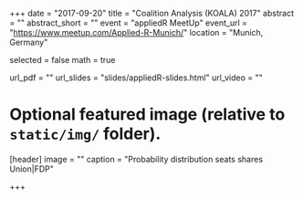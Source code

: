 +++
date = "2017-09-20"
title = "Coalition Analysis (KOALA) 2017"
abstract = ""
abstract_short = ""
event = "appliedR MeetUp"
event_url = "https://www.meetup.com/Applied-R-Munich/"
location = "Munich, Germany"

selected = false
math = true

url_pdf = ""
url_slides = "slides/appliedR-slides.html"
url_video = ""

# Optional featured image (relative to `static/img/` folder).
[header]
image = ""
caption = "Probability distribution seats shares Union|FDP"

+++